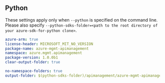 ## Python

These settings apply only when `--python` is specified on the command line.
Please also specify `--python-sdks-folder=<path to the root directory of your azure-sdk-for-python clone>`.

``` yaml $(python)
azure-arm: true
license-header: MICROSOFT_MIT_NO_VERSION
package-name: azure-mgmt-apimanagement
namespace: azure.mgmt.apimanagement
package-version: 1.0.0b1
clear-output-folder: true
```

``` yaml $(python)
no-namespace-folders: true
output-folder: $(python-sdks-folder)/apimanagement/azure-mgmt-apimanagement/azure/mgmt/apimanagement
```
